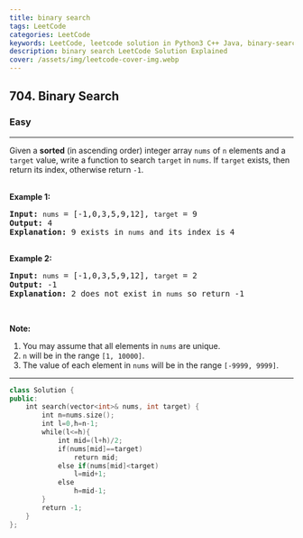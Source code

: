 ```yaml
---
title: binary search
tags: LeetCode
categories: LeetCode
keywords: LeetCode, leetcode solution in Python3 C++ Java, binary-search solution
description: binary search LeetCode Solution Explained
cover: /assets/img/leetcode-cover-img.webp
---
```





<h2>704. Binary Search</h2><h3>Easy</h3><hr><div><p>Given a <strong>sorted</strong> (in ascending order) integer array <code>nums</code> of <code>n</code> elements and a <code>target</code> value, write a function to search <code>target</code> in <code>nums</code>. If <code>target</code> exists, then return its index, otherwise return <code>-1</code>.</p>

<p><br>
<strong>Example 1:</strong></p>

<pre><strong>Input:</strong> <code>nums</code> = [-1,0,3,5,9,12], <code>target</code> = 9
<strong>Output:</strong> 4
<strong>Explanation:</strong> 9 exists in <code>nums</code> and its index is 4

</pre>

<p><strong>Example 2:</strong></p>

<pre><strong>Input:</strong> <code>nums</code> = [-1,0,3,5,9,12], <code>target</code> = 2
<strong>Output:</strong> -1
<strong>Explanation:</strong> 2 does not exist in <code>nums</code> so return -1
</pre>

<p>&nbsp;</p>

<p><strong>Note:</strong></p>

<ol>
	<li>You may assume that all elements in <code>nums</code> are unique.</li>
	<li><code>n</code> will be in the range <code>[1, 10000]</code>.</li>
	<li>The value of each element in <code>nums</code> will be in the range <code>[-9999, 9999]</code>.</li>
</ol>
</div>

---




```cpp
class Solution {
public:
    int search(vector<int>& nums, int target) {
        int n=nums.size();
        int l=0,h=n-1;
        while(l<=h){
            int mid=(l+h)/2;
            if(nums[mid]==target)
                return mid;
            else if(nums[mid]<target)
                l=mid+1;
            else
                h=mid-1;
        }
        return -1;
    }
};

```
